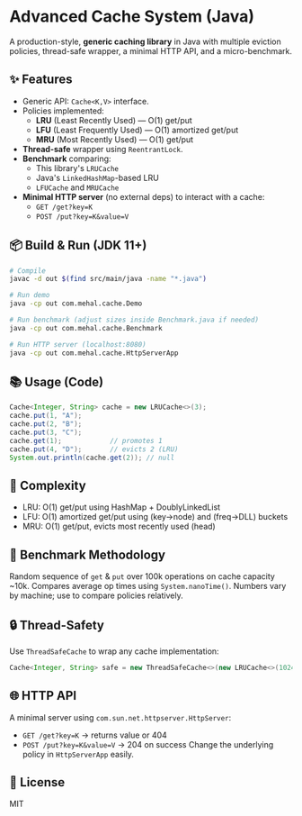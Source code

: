 
# Advanced Cache System (Java)

A production-style, **generic caching library** in Java with multiple eviction policies, thread-safe wrapper, a minimal HTTP API, and a micro-benchmark.

## ✨ Features
- Generic API: `Cache<K,V>` interface.
- Policies implemented:
  - **LRU** (Least Recently Used) — O(1) get/put
  - **LFU** (Least Frequently Used) — O(1) amortized get/put
  - **MRU** (Most Recently Used) — O(1) get/put
- **Thread-safe** wrapper using `ReentrantLock`.
- **Benchmark** comparing:
  - This library's `LRUCache`
  - Java's `LinkedHashMap`-based LRU
  - `LFUCache` and `MRUCache`
- **Minimal HTTP server** (no external deps) to interact with a cache:
  - `GET /get?key=K`
  - `POST /put?key=K&value=V`

## 📦 Build & Run (JDK 11+)
```bash
# Compile
javac -d out $(find src/main/java -name "*.java")

# Run demo
java -cp out com.mehal.cache.Demo

# Run benchmark (adjust sizes inside Benchmark.java if needed)
java -cp out com.mehal.cache.Benchmark

# Run HTTP server (localhost:8080)
java -cp out com.mehal.cache.HttpServerApp
```

## 📚 Usage (Code)
```java
Cache<Integer, String> cache = new LRUCache<>(3);
cache.put(1, "A");
cache.put(2, "B");
cache.put(3, "C");
cache.get(1);            // promotes 1
cache.put(4, "D");       // evicts 2 (LRU)
System.out.println(cache.get(2)); // null
```

## 🔬 Complexity
- LRU: O(1) get/put using HashMap + DoublyLinkedList
- LFU: O(1) amortized get/put using (key->node) and (freq->DLL) buckets
- MRU: O(1) get/put, evicts most recently used (head)

## 🧪 Benchmark Methodology
Random sequence of `get` & `put` over 100k operations on cache capacity ~10k. Compares average op times using `System.nanoTime()`. Numbers vary by machine; use to compare policies relatively.

## 🔒 Thread-Safety
Use `ThreadSafeCache` to wrap any cache implementation:
```java
Cache<Integer, String> safe = new ThreadSafeCache<>(new LRUCache<>(1024));
```

## 🌐 HTTP API
A minimal server using `com.sun.net.httpserver.HttpServer`:
- `GET /get?key=K` -> returns value or 404
- `POST /put?key=K&value=V` -> 204 on success
Change the underlying policy in `HttpServerApp` easily.

## 📄 License
MIT
